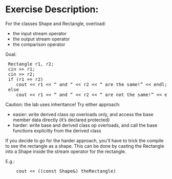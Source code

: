 Exercise Description:
=====================

For the classes Shape and Rectangle, overload:

* the input stream operator
* the output stream operator
* the comparison operator

Goal:

<pre>
 Rectangle r1, r2;
 cin >> r1;
 cin >> r2;
 if (r1 == r2)
    cout << r1 << “ and “ << r2 << “ are the same!” << endl;
 else
    cout << r1 << “ and “ << r2 << “ are not the same!” << endl;
</pre>

Caution: the lab uses inheritance! Try either approach:

* easier: write derived class op overloads only, and access the base member data directly (it’s declared protected)
* harder: write base and derived class op overloads, and call the base functions explicitly from the derived class

If you decide to go for the harder approach, you'll have to trick the compile to see the rectangle as a shape. 
This can be done by casting the Rectangle into a Shape inside the stream operator for the rectangle.

E.g.:
<pre>
    cout << ((const Shape&) theRectangle)
</pre>